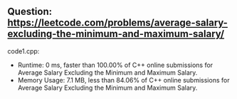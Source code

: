 ## Question: https://leetcode.com/problems/average-salary-excluding-the-minimum-and-maximum-salary/

code1.cpp:
* Runtime: 0 ms, faster than 100.00% of C++ online submissions for Average Salary Excluding the Minimum and Maximum Salary.
* Memory Usage: 7.1 MB, less than 84.06% of C++ online submissions for Average Salary Excluding the Minimum and Maximum Salary.